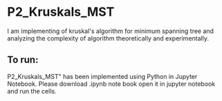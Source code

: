 # P2_Kruskals_MST

I am implementing of kruskal's algorithm for minimum spanning tree and analyzing the complexity of algorithm theoretically and experimentally.

## To run:
P2_Kruskals_MST" has been implemented using Python in Jupyter Notebook.
Please download .ipynb note book open it in jupyter notebook and run the cells.
